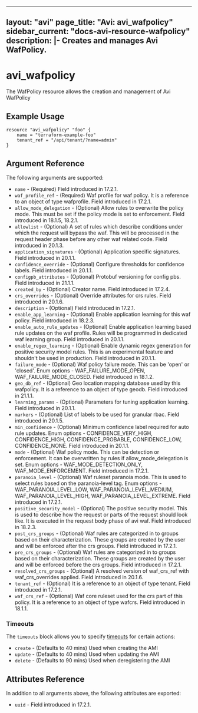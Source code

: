 <!--
    Copyright 2021 VMware, Inc.
    SPDX-License-Identifier: Mozilla Public License 2.0
-->
---
layout: "avi"
page_title: "Avi: avi_wafpolicy"
sidebar_current: "docs-avi-resource-wafpolicy"
description: |-
  Creates and manages Avi WafPolicy.
---

# avi_wafpolicy

The WafPolicy resource allows the creation and management of Avi WafPolicy

## Example Usage

```hcl
resource "avi_wafpolicy" "foo" {
    name = "terraform-example-foo"
    tenant_ref = "/api/tenant/?name=admin"
}
```

## Argument Reference

The following arguments are supported:

* `name` - (Required) Field introduced in 17.2.1.
* `waf_profile_ref` - (Required) Waf profile for waf policy. It is a reference to an object of type wafprofile. Field introduced in 17.2.1.
* `allow_mode_delegation` - (Optional) Allow rules to overwrite the policy mode. This must be set if the policy mode is set to enforcement. Field introduced in 18.1.5, 18.2.1.
* `allowlist` - (Optional) A set of rules which describe conditions under which the request will bypass the waf. This will be processed in the request header phase before any other waf related code. Field introduced in 20.1.3.
* `application_signatures` - (Optional) Application specific signatures. Field introduced in 20.1.1.
* `confidence_override` - (Optional) Configure thresholds for confidence labels. Field introduced in 20.1.1.
* `configpb_attributes` - (Optional) Protobuf versioning for config pbs. Field introduced in 21.1.1.
* `created_by` - (Optional) Creator name. Field introduced in 17.2.4.
* `crs_overrides` - (Optional) Override attributes for crs rules. Field introduced in 20.1.6.
* `description` - (Optional) Field introduced in 17.2.1.
* `enable_app_learning` - (Optional) Enable application learning for this waf policy. Field introduced in 18.2.3.
* `enable_auto_rule_updates` - (Optional) Enable application learning based rule updates on the waf profile. Rules will be programmed in dedicated waf learning group. Field introduced in 20.1.1.
* `enable_regex_learning` - (Optional) Enable dynamic regex generation for positive security model rules. This is an experimental feature and shouldn't be used in production. Field introduced in 20.1.1.
* `failure_mode` - (Optional) Waf policy failure mode. This can be 'open' or 'closed'. Enum options - WAF_FAILURE_MODE_OPEN, WAF_FAILURE_MODE_CLOSED. Field introduced in 18.1.2.
* `geo_db_ref` - (Optional) Geo location mapping database used by this wafpolicy. It is a reference to an object of type geodb. Field introduced in 21.1.1.
* `learning_params` - (Optional) Parameters for tuning application learning. Field introduced in 20.1.1.
* `markers` - (Optional) List of labels to be used for granular rbac. Field introduced in 20.1.5.
* `min_confidence` - (Optional) Minimum confidence label required for auto rule updates. Enum options - CONFIDENCE_VERY_HIGH, CONFIDENCE_HIGH, CONFIDENCE_PROBABLE, CONFIDENCE_LOW, CONFIDENCE_NONE. Field introduced in 20.1.1.
* `mode` - (Optional) Waf policy mode. This can be detection or enforcement. It can be overwritten by rules if allow_mode_delegation is set. Enum options - WAF_MODE_DETECTION_ONLY, WAF_MODE_ENFORCEMENT. Field introduced in 17.2.1.
* `paranoia_level` - (Optional) Waf ruleset paranoia  mode. This is used to select rules based on the paranoia-level tag. Enum options - WAF_PARANOIA_LEVEL_LOW, WAF_PARANOIA_LEVEL_MEDIUM, WAF_PARANOIA_LEVEL_HIGH, WAF_PARANOIA_LEVEL_EXTREME. Field introduced in 17.2.1.
* `positive_security_model` - (Optional) The positive security model. This is used to describe how the request or parts of the request should look like. It is executed in the request body phase of avi waf. Field introduced in 18.2.3.
* `post_crs_groups` - (Optional) Waf rules are categorized in to groups based on their characterization. These groups are created by the user and will be enforced after the crs groups. Field introduced in 17.2.1.
* `pre_crs_groups` - (Optional) Waf rules are categorized in to groups based on their characterization. These groups are created by the user and will be  enforced before the crs groups. Field introduced in 17.2.1.
* `resolved_crs_groups` - (Optional) A resolved version of waf_crs_ref with waf_crs_overrides applied. Field introduced in 20.1.6.
* `tenant_ref` - (Optional) It is a reference to an object of type tenant. Field introduced in 17.2.1.
* `waf_crs_ref` - (Optional) Waf core ruleset used for the crs part of this policy. It is a reference to an object of type wafcrs. Field introduced in 18.1.1.


### Timeouts

The `timeouts` block allows you to specify [timeouts](https://www.terraform.io/docs/configuration/resources.html#timeouts) for certain actions:

* `create` - (Defaults to 40 mins) Used when creating the AMI
* `update` - (Defaults to 40 mins) Used when updating the AMI
* `delete` - (Defaults to 90 mins) Used when deregistering the AMI

## Attributes Reference

In addition to all arguments above, the following attributes are exported:

* `uuid` -  Field introduced in 17.2.1.

